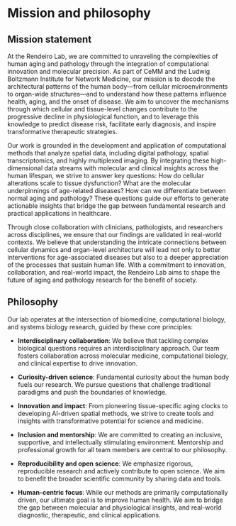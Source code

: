 # Mission and philosophy

## Mission statement

At the Rendeiro Lab, we are committed to unraveling the complexities of human aging and pathology through the integration of computational innovation and molecular precision. As part of CeMM and the Ludwig Boltzmann Institute for Network Medicine, our mission is to decode the architectural patterns of the human body—from cellular microenvironments to organ-wide structures—and to understand how these patterns influence health, aging, and the onset of disease. We aim to uncover the mechanisms through which cellular and tissue-level changes contribute to the progressive decline in physiological function, and to leverage this knowledge to predict disease risk, facilitate early diagnosis, and inspire transformative therapeutic strategies.

Our work is grounded in the development and application of computational methods that analyze spatial data, including digital pathology, spatial transcriptomics, and highly multiplexed imaging. By integrating these high-dimensional data streams with molecular and clinical insights across the human lifespan, we strive to answer key questions: How do cellular alterations scale to tissue dysfunction? What are the molecular underpinnings of age-related diseases? How can we differentiate between normal aging and pathology? These questions guide our efforts to generate actionable insights that bridge the gap between fundamental research and practical applications in healthcare.

Through close collaboration with clinicians, pathologists, and researchers across disciplines, we ensure that our findings are validated in real-world contexts. We believe that understanding the intricate connections between cellular dynamics and organ-level architecture will lead not only to better interventions for age-associated diseases but also to a deeper appreciation of the processes that sustain human life. With a commitment to innovation, collaboration, and real-world impact, the Rendeiro Lab aims to shape the future of aging and pathology research for the benefit of society.

## Philosophy

Our lab operates at the intersection of biomedicine, computational biology, and systems biology research, guided by these core principles:

- **Interdisciplinary collaboration**: We believe that tackling complex biological questions requires an interdisciplinary approach. Our team fosters collaboration across molecular medicine, computational biology, and clinical expertise to drive innovation.

- **Curiosity-driven science**: Fundamental curiosity about the human body fuels our research. We pursue questions that challenge traditional paradigms and push the boundaries of knowledge.

- **Innovation and impact**: From pioneering tissue-specific aging clocks to developing AI-driven spatial methods, we strive to create tools and insights with transformative potential for science and medicine.

- **Inclusion and mentorship**: We are committed to creating an inclusive, supportive, and intellectually stimulating environment. Mentorship and professional growth for all team members are central to our philosophy.

- **Reproducibility and open science**: We emphasize rigorous, reproducible research and actively contribute to open science. We aim to benefit the broader scientific community by sharing data and tools.

- **Human-centric focus**: While our methods are primarily computationally driven, our ultimate goal is to improve human health. We aim to bridge the gap between molecular and physiological insights, and real-world diagnostic, therapeutic, and clinical applications.
